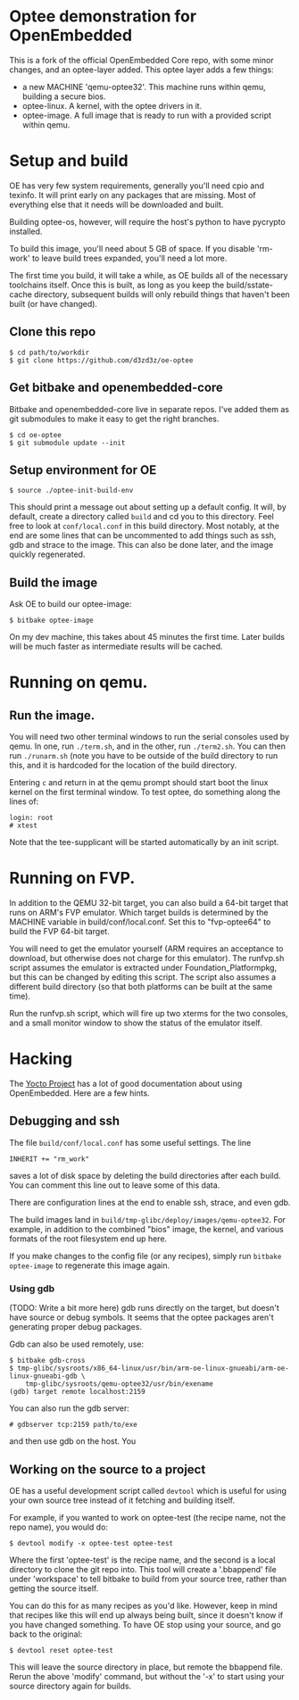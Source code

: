 # Optee demonstration for OpenEmbedded

This is a fork of the official OpenEmbedded Core repo, with some minor
changes, and an optee-layer added.  This optee layer adds a few
things:

- a new MACHINE 'qemu-optee32'.  This machine runs within qemu,
  building a secure bios.
- optee-linux.  A kernel, with the optee drivers in it.
- optee-image.  A full image that is ready to run with a provided
  script within qemu.

# Setup and build

OE has very few system requirements, generally you'll need cpio and
texinfo.  It will print early on any packages that are missing.  Most
of everything else that it needs will be downloaded and built.

Building optee-os, however, will require the host's python to have
pycrypto installed.

To build this image, you'll need about 5 GB of space.  If you disable
'rm-work' to leave build trees expanded, you'll need a lot more.

The first time you build, it will take a while, as OE builds all of
the necessary toolchains itself.  Once this is built, as long as you
keep the build/sstate-cache directory, subsequent builds will only
rebuild things that haven't been built (or have changed).

## Clone this repo
```
$ cd path/to/workdir
$ git clone https://github.com/d3zd3z/oe-optee
```

## Get bitbake and openembedded-core
Bitbake and openembedded-core live in separate repos.  I've added them
as git submodules to make it easy to get the right branches.
```
$ cd oe-optee
$ git submodule update --init
```

## Setup environment for OE
```
$ source ./optee-init-build-env
```
This should print a message out about setting up a default config.  It
will, by default, create a directory called `build` and cd you to this
directory.  Feel free to look at `conf/local.conf` in this build
directory.  Most notably, at the end are some lines that can be
uncommented to add things such as ssh, gdb and strace to the image.
This can also be done later, and the image quickly regenerated.

## Build the image
Ask OE to build our optee-image:
```
$ bitbake optee-image
```
On my dev machine, this takes about 45 minutes the first time.  Later
builds will be much faster as intermediate results will be cached.

# Running on qemu.
## Run the image.
You will need two other terminal windows to run the serial consoles
used by qemu.  In one, run `./term.sh`, and in the other, run
`./term2.sh`.  You can then run `./runarm.sh` (note you have to be
outside of the build directory to run this, and it is hardcoded for
the location of the build directory.

Entering `c` and return in at the qemu prompt should start boot the
linux kernel on the first terminal window.  To test optee, do
something along the lines of:

```
login: root
# xtest
```

Note that the tee-supplicant will be started automatically by an init
script.

# Running on FVP.
In addition to the QEMU 32-bit target, you can also build a 64-bit
target that runs on ARM's FVP emulator.  Which target builds is
determined by the MACHINE variable in build/conf/local.conf.  Set this
to "fvp-optee64" to build the FVP 64-bit target.

You will need to get the emulator yourself (ARM requires an acceptance
to download, but otherwise does not charge for this emulator).  The
runfvp.sh script assumes the emulator is extracted under
Foundation_Platformpkg, but this can be changed by editing this
script.  The script also assumes a different build directory (so that
both platforms can be built at the same time).

Run the runfvp.sh script, which will fire up two xterms for the two
consoles, and a small monitor window to show the status of the
emulator itself.

# Hacking
The [Yocto Project](https://www.yoctoproject.org/) has a lot of good
documentation about using OpenEmbedded.  Here are a few hints.

## Debugging and ssh
The file `build/conf/local.conf` has some useful settings.  The line
```
INHERIT += "rm_work"
```
saves a lot of disk space by deleting the build directories after each
build.  You can comment this line out to leave some of this data.

There are configuration lines at the end to enable ssh, strace, and
even gdb.

The build images land in `build/tmp-glibc/deploy/images/qemu-optee32`.
For example, in addition to the combined "bios" image, the kernel, and
various formats of the root filesystem end up here.

If you make changes to the config file (or any recipes), simply run
`bitbake optee-image` to regenerate this image again.

### Using gdb

(TODO: Write a bit more here)
gdb runs directly on the target, but doesn't have source or debug
symbols.  It seems that the optee packages aren't generating proper
debug packages.

Gdb can also be used remotely, use:
```
$ bitbake gdb-cross
$ tmp-glibc/sysroots/x86_64-linux/usr/bin/arm-oe-linux-gnueabi/arm-oe-linux-gnueabi-gdb \
    tmp-glibc/sysroots/qemu-optee32/usr/bin/exename
(gdb) target remote localhost:2159
```
You can also run the gdb server:
```
# gdbserver tcp:2159 path/to/exe
```
and then use gdb on the host.  You 

## Working on the source to a project
OE has a useful development script called `devtool` which is useful
for using your own source tree instead of it fetching and building
itself.

For example, if you wanted to work on optee-test (the recipe name, not
the repo name), you would do:
```
$ devtool modify -x optee-test optee-test
```
Where the first 'optee-test' is the recipe name, and the second is a
local directory to clone the git repo into.  This tool will create a
'.bbappend' file under 'workspace' to tell bitbake to build from your
source tree, rather than getting the source itself.

You can do this for as many recipes as you'd like.  However, keep in
mind that recipes like this will end up always being built, since it
doesn't know if you have changed something.  To have OE stop using
your source, and go back to the original:
```
$ devtool reset optee-test
```
This will leave the source directory in place, but remote the bbappend
file.  Rerun the above 'modify' command, but without the '-x' to start
using your source directory again for builds.
